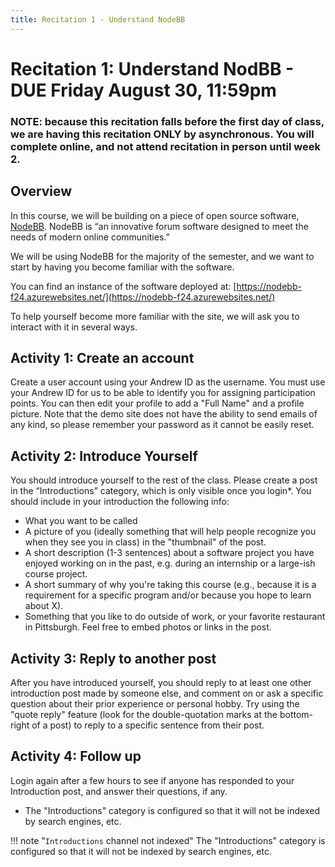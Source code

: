 ```yaml
---
title: Recitation 1 - Understand NodeBB 
---
```


# Recitation 1: Understand NodBB - DUE Friday August 30, 11:59pm
### NOTE: because this recitation falls before the first day of class, we are having this recitation ONLY by asynchronous.  You will complete online, and not attend recitation in person until week 2.

## Overview

In this course, we will be building on a piece of open source software, [NodeBB](https://nodebb.org/). NodeBB is “an innovative forum software designed to meet the needs of modern online communities.” 

We  will be using NodeBB for the majority of the semester, and we want to start by having you become familiar with the software. 

You can find an instance of the software deployed at: [https://nodebb-f24.azurewebsites.net/](https://nodebb-f24.azurewebsites.net/)

To help yourself become more familiar with the site, we will ask you to interact with it in several ways. 


## Activity 1: Create an account

Create a user account using your Andrew ID as the username. You must use your Andrew ID for us to be able to identify you for assigning participation points. You can then edit your profile to add a "Full Name" and a profile picture. Note that the demo site does not have the ability to send emails of any kind, so please remember your password as it cannot be easily reset.


## Activity 2: Introduce Yourself 
You should introduce yourself to the rest of the class.  Please create a post in the “Introductions” category, which is only visible once you login*. You should include in your introduction the following info:

- What you want to be called
- A picture of you (ideally something that will help people recognize you when they see you in class) in the "thumbnail" of the post.
- A short description (1-3 sentences) about a software project you have enjoyed working on in the past, e.g. during an internship or a large-ish course project. 
- A short summary of why you're taking this course (e.g., because it is a requirement for a specific program and/or because you hope to learn about X).
- Something that you like to do outside of work, or your favorite restaurant in Pittsburgh. Feel free to embed photos or links in the post.



## Activity 3: Reply to another post
After you have introduced yourself, you should reply to at least one other introduction post made by someone else, and comment on or ask a specific question about their prior experience or personal hobby. Try using the "quote reply" feature (look for the double-quotation marks at the bottom-right of a post) to reply to a specific sentence from their post.

## Activity 4: Follow up

Login again after a few hours to see if anyone has responded to your Introduction post, and answer their questions, if any.

* The "Introductions" category is configured so that it will not be indexed by search engines, etc.

!!! note "`Introductions` channel not indexed"
    The "Introductions" category is configured so that it will not be indexed by search engines, etc.


